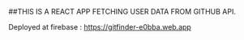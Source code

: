 ##THIS IS A REACT APP FETCHING USER DATA FROM GITHUB API.

Deployed at firebase : https://gitfinder-e0bba.web.app
